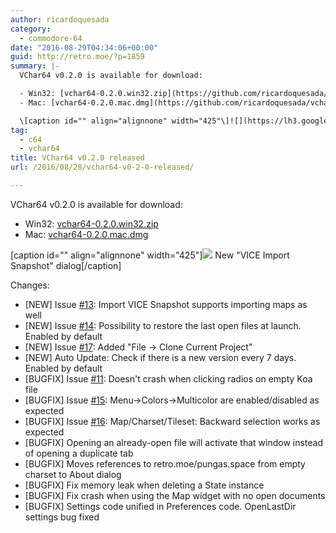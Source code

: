```yaml
---
author: ricardoquesada
category:
  - commodore-64
date: "2016-08-29T04:34:06+00:00"
guid: http://retro.moe/?p=1859
summary: |-
  VChar64 v0.2.0 is available for download:

  - Win32: [vchar64-0.2.0.win32.zip](https://github.com/ricardoquesada/vchar64/releases/download/0.2.0/vchar64-0.2.0.win32.zip)
  - Mac: [vchar64-0.2.0.mac.dmg](https://github.com/ricardoquesada/vchar64/releases/download/0.2.0/vchar64-0.2.0.mac.dmg)

  \[caption id="" align="alignnone" width="425"\]![](https://lh3.googleusercontent.com/tB3Z3gksYisFmrUL1kE4iANPPsqMGaLrwizc-Ysm3SxFTrUseq-lZgAuB7zDTLayAMlguTSSsY9slw=w1192-h1052-no) New "VICE Import Snapshot" dialog\[/caption\]
tag:
  - c64
  - vchar64
title: VChar64 v0.2.0 released
url: /2016/08/28/vchar64-v0-2-0-released/

---
```

VChar64 v0.2.0 is available for download:

- Win32: [vchar64-0.2.0.win32.zip](https://github.com/ricardoquesada/vchar64/releases/download/0.2.0/vchar64-0.2.0.win32.zip)
- Mac: [vchar64-0.2.0.mac.dmg](https://github.com/ricardoquesada/vchar64/releases/download/0.2.0/vchar64-0.2.0.mac.dmg)

\[caption id="" align="alignnone" width="425"\]![](https://lh3.googleusercontent.com/tB3Z3gksYisFmrUL1kE4iANPPsqMGaLrwizc-Ysm3SxFTrUseq-lZgAuB7zDTLayAMlguTSSsY9slw=w1192-h1052-no) New "VICE Import Snapshot" dialog\[/caption\]

Changes:

- \[NEW\] Issue [#13](https://github.com/ricardoquesada/vchar64/issues/13): Import VICE Snapshot supports importing maps as well
- \[NEW\] Issue [#14](https://github.com/ricardoquesada/vchar64/issues/14 "Add Session concept"): Possibility to restore the last open files at launch. Enabled by default
- \[NEW\] Issue [#17](https://github.com/ricardoquesada/vchar64/issues/17): Added "File -> Clone Current Project"
- \[NEW\] Auto Update: Check if there is a new version every 7 days. Enabled by default
- \[BUGFIX\] Issue [#11](https://github.com/ricardoquesada/vchar64/issues/11): Doesn't crash when clicking radios on empty Koa file
- \[BUGFIX\] Issue [#15](https://github.com/ricardoquesada/vchar64/issues/15): Menu->Colors->Multicolor are enabled/disabled as expected
- \[BUGFIX\] Issue [#16](https://github.com/ricardoquesada/vchar64/issues/16): Map/Charset/Tileset: Backward selection works as expected
- \[BUGFIX\] Opening an already-open file will activate that window instead of opening a duplicate tab
- \[BUGFIX\] Moves references to retro.moe/pungas.space from empty charset to About dialog
- \[BUGFIX\] Fix memory leak when deleting a State instance
- \[BUGFIX\] Fix crash when using the Map widget with no open documents
- \[BUGFIX\] Settings code unified in Preferences code. OpenLastDir settings bug fixed
